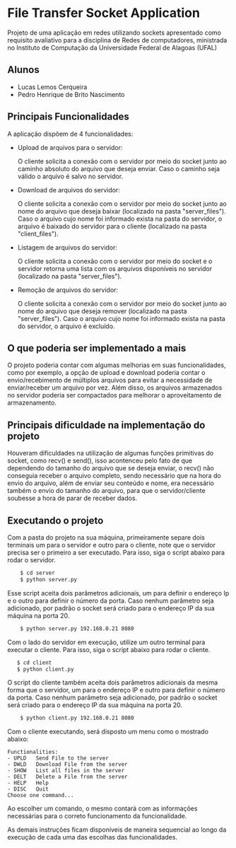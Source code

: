 # File Transfer Socket Application

Projeto de uma aplicação em redes utilizando sockets apresentado como requisito avaliativo para a disciplina de Redes de computadores, ministrada no Instituto de Computação da Universidade Federal de Alagoas (UFAL)

## Alunos 
- Lucas Lemos Cerqueira
- Pedro Henrique de Brito Nascimento

## Principais Funcionalidades
A aplicação dispõem de 4 funcionalidades:

- Upload de arquivos para o servidor:

    O cliente solicita a conexão com o servidor por meio do socket junto ao caminho absoluto do arquivo que deseja enviar. Caso o caminho seja válido o arquivo é salvo no servidor.
- Download de arquivos do servidor:

    O cliente solicita a conexão com o servidor por meio do socket junto ao nome do arquivo que deseja baixar (localizado na pasta "server_files"). Caso o arquivo cujo nome foi informado exista na pasta do servidor, o arquivo é baixado do servidor para o cliente (localizado na pasta "client_files").
- Listagem de arquivos do servidor:

    O cliente solicita a conexão com o servidor por meio do socket e o servidor retorna uma lista com os arquivos disponíveis no servidor (localizado na pasta "server_files").
- Remoção de arquivos do servidor:

    O cliente solicita a conexão com o servidor por meio do socket junto ao nome do arquivo que deseja remover (localizado na pasta "server_files"). Caso o arquivo cujo nome foi informado exista na pasta do servidor, o arquivo é excluído.
    
## O que poderia ser implementado a mais

O projeto poderia contar com algumas melhorias em suas funcionalidades, como por exemplo, a opção de upload e download poderia contar o envio/recebimento de múltiplos arquivos para evitar a necessidade de enviar/receber um arquivo por vez. Além disso, os arquivos armazenados no servidor poderia ser compactados para melhorar o aproveitamento de armazenamento.

## Principais dificuldade na implementação do projeto

Houveram dificuldades na utilização de algumas funções primitivas do socket, como recv() e send(), isso acontenceu pelo fato de que dependendo do tamanho do arquivo que se deseja enviar, o recv() não conseguia receber o arquivo completo, sendo necessário que na hora do envio do arquivo, além de enviar seu conteúdo e nome, era necessário também o envio do tamanho do arquivo, para que o servidor/cliente soubesse a hora de parar de receber dados.

## Executando o projeto

Com a pasta do projeto na sua máquina, primeiramente separe dois terminais um para o servidor e outro para o cliente, note que o servidor precisa ser o primeiro a ser executado. Para isso, siga o script abaixo para rodar o servidor.

```bash
    $ cd server
    $ python server.py
```

Esse script aceita dois parâmetros adicionais, um para definir o endereço Ip e o outro para definir o número da porta. Caso nenhum parâmetro seja adicionado, por padrão o socket será criado para o endereço IP da sua máquina na porta 20.
```bash
    $ python server.py 192.168.0.21 8080
```
Com o lado do servidor em execução, utilize um outro terminal para executar o cliente. Para isso, siga o script abaixo para rodar o cliente.

```bash
   $ cd client
   $ python client.py
```
O script do cliente também aceita dois parâmetros adicionais da mesma forma que o servidor, um para o endereço IP e outro para definir o número da porta. Caso nenhum parâmetro seja adicionado, por padrão o socket será criado para o endereço IP da sua máquina na porta 20. 
```bash
    $ python client.py 192.168.0.21 8080
```
Com o cliente executando, será disposto um menu como o mostrado abaixo:

    Functionalities:
    - UPLD   Send File to the server      
    - DWLD   Download File from the server
    - SHOW   List all files in the server 
    - DELT   Delete a File from the server
    - HELP   Help
    - DISC   Quit
    Choose one command...

Ao escolher um comando, o mesmo contará com as informações necessárias para o correto funcionamento da funcionalidade.

As demais instruções ficam disponíveis de maneira sequencial ao longo da execução de cada uma das escolhas das funcionalidades.
